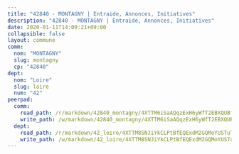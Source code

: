 ```yaml
---
title: "42840 - MONTAGNY | Entraide, Annonces, Initiatives"
description: "42840 - MONTAGNY | Entraide, Annonces, Initiatives"
date: 2020-01-11T14:09:21+09:00
collapsible: false
layout: commune
comm:
  nom: "MONTAGNY"
  slug: montagny
  cp: "42840"
dept:
  nom: "Loire"
  slug: loire
  num: "42"
peerpad:
  comm:
    read_path: /r/markdown/42840_montagny/4XTTM6iSaAQqzExH6yWfT2EBXQUBfpg35LTX4xvAiS87PTkEu
    write_path: /w/markdown/42840_montagny/4XTTM6iSaAQqzExH6yWfT2EBXQUBfpg35LTX4xvAiS87PTkEu-K3TgU7P872GuEcYiBB8Nep92TyR6aVVpquauaGF3tSa35qCoYiCuQDP6F7jZU3VwTPJd2xi37guwTSNMKN6qT8YHw1r97vPmgveLTS2qNCXnC8kRtMrAWjqgzEU9BcseseLSbHwf
  dept:
    read_path: /r/markdown/42_loire/4XTTM8SNJiYkCLPtBfEQExdM2GQMoYUSTuTytLrQfQVaaYJeW
    write_path: /w/markdown/42_loire/4XTTM8SNJiYkCLPtBfEQExdM2GQMoYUSTuTytLrQfQVaaYJeW-K3TgUi5YJecchkttgL3M6Pu99u8hH2akRrHDb4XXZXATCvGiyzrNbe23fQbzNYiKWDR2re6vQN4Gxv5BQ2dayjGg1AqxtpHRtgi6cm74UeqjVtXM2ZJFa6mvBKTRc4s3X6tJYycN
---
```


